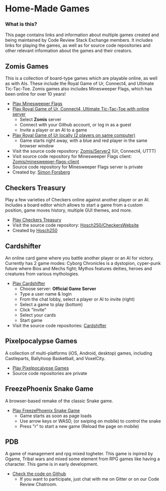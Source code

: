 # Home-Made Games

### What is this?

This page contains links and information about multiple games created and being maintained by Code Review Stack Exchange members. It includes links for playing the games, as well as for source code repositories and other relevant information about the games and their creators.

## Zomis Games

This is a collection of board-type games which are playable online, as well as with AIs. These include the Royal Game of Ur, Connect4, and Ultimate Tic-Tac-Toe. Zomis games also includes Minesweeper Flags, which has been online for over 10 years!

- [Play Minesweeper Flags](https://play.minesweeperflags.net/)
- [Play Royal Game of Ur, Connect4, Ultimate Tic-Tac-Toe with online server](http://games.zomis.net/)
    - Select **Zomis** server
    - Connect with your Github account, or log in as a guest
    - Invite a player or an AI to a game
- [Play Royal Game of Ur locally (2 players on same computer)](http://games.zomis.net/#/games/UR/1/)
    - Game starts right away, with a blue and red player in the same browser window
- Visit the source code repository: [Zomis/Server2](https://github.com/Zomis/Server2) (Ur, Connect4, UTTT)
- Visit source code repository for Minesweeper Flags client: [Zomis/minesweeper-flags-client](https://github.com/Zomis/minesweeper-flags-client)
- Source code repository for Minesweeper Flags server is private
- Created by: [Simon Forsberg](https://codereview.stackexchange.com/users/31562/)

## Checkers Treasury

Play a few varieties of Checkers online against another player or an AI. Includes a board editor which allows to start a game from a custom position, game moves history, multiple GUI themes, and more.

- [Play Checkers Treasury](http://checkerstreasury.azurewebsites.net/)
- Visit the source code repository: [Hosch250/CheckersWebsite](https://github.com/Hosch250/CheckersWebsite)
- Created by [Hosch250](https://codereview.stackexchange.com/users/34073/)

## Cardshifter

An online card game where you battle another player or an AI for victory. Currently has 2 game modes: Cyborg Chronicles is a dystopion, cyper-punk future where Bios and Mechs fight; Mythos features deities, heroes and creatures from various mythologies.

- [Play Cardshifter](http://cardshifter.zomis.net/)
    - Choose server: **Official Game Server**
    - Type a user name & login
    - From the chat lobby, select a player or AI to invite (right)
    - Select a game to play (bottom)
    - Click "Invite"
    - Select your cards
    - Start game
- Visit the source code repositories: [Cardshifter](https://github.com/Cardshifter)

## Pixelpocalypse Games

A collection of multi-platforms (iOS, Android, desktop) games, including Castleparts, Ballyhoop Basketball, and VoxelCity. 

- [Play Pixelpocalypse Games](http://www.pixelpocalypsegames.com/)
- Source code repositories are private

## FreezePhoenix Snake Game

A browser-based remake of the classic Snake game.

- [Play FreezePhoenix Snake Game](https://freezephoenix.github.io/FireSnake/)
    - Game starts as soon as page loads
    - Use arrow keys or WASD, (or swiping on mobile) to control the snake
    - Press "r" to start a new game (Reload the page on mobile)
    
## PDB 
A game of management and rpg mixed togheter. This game is inpired by Ogame, Tribal wars and mixed some element from RPG games like having a character. This game is in early development.

- [Check the code on Github](https://github.com/banane-io/PDB)
    - If you want to participate, just chat with me on Gitter or on our Code Review Chatroom.
